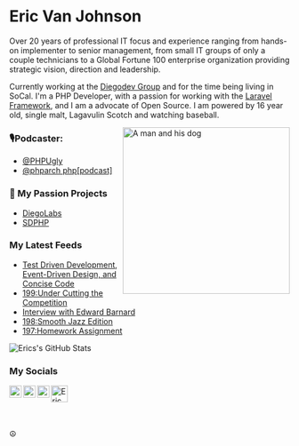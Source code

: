 # Eric Van Johnson
Over 20 years of professional IT focus and experience ranging from hands-on implementer to senior management, from small IT groups of only a couple technicians to a Global Fortune 100 enterprise organization providing strategic vision, direction and leadership. 

Currently working at the [Diegodev Group](https://github.com/DiegoDevGroup) and for the time being living in SoCal. I'm a PHP Developer, with a passion for working with the [Laravel Framework](https://laravel.com), and I am a advocate of Open Source. I am powered by 16 year old, single malt, Lagavulin Scotch and watching baseball.

<img align="right" alt="A man and his dog" height="300" src="https://www.evernote.com/l/AAHA8r28hjBA2bnj6_y8C4_njsCizVil0RcB/image.jpg" />

  <!--  <img align="right" alt="A man and his dog" height="200" src="https://www.evernote.com/l/AAHKhe09YpJKL5tedE5snyD4LScQ-f1Q6EQB/image.jpg" /> -->

 ### 🎙Podcaster: 
 - [@PHPUgly](https://twitter.com/phpugly)
 - [@phparch php[podcast]](https://twitter.com/phparch)
 
### 💙 My Passion Projects
- [DiegoLabs](https://github.com/DiegoLabs)
- [SDPHP](https://twitter.com/sdphp)

### My Latest Feeds
<!-- BLOG-POST-LIST:START -->
- [Test Driven Development, Event-Driven Design, and Concise Code](https://www.phparch.com/podcast/test-driven-development-event-driven-design-and-concise-code/?utm_source=rss&utm_medium=rss&utm_campaign=test-driven-development-event-driven-design-and-concise-code)
- [199:Under Cutting the Competition](https://phpugly.simplecast.com/episodes/199-7HdyZ1_i)
- [Interview with Edward Barnard](https://www.phparch.com/podcast/interview-with-edward-barnard/?utm_source=rss&utm_medium=rss&utm_campaign=interview-with-edward-barnard)
- [198:Smooth Jazz Edition](https://phpugly.simplecast.com/episodes/198-41vq1S9n)
- [197:Homework Assignment](https://phpugly.simplecast.com/episodes/197-C9spFzoN)
<!-- BLOG-POST-LIST:END -->

![Erics's GitHub Stats](https://github-readme-stats.vercel.app/api?username=ericvanjohnson&hide=["stars"]&theme=onedark&show_icons=true)

<!--![Erics's GitHub Stats](https://my-github-readme-stats.vercel.app/api?username=ericvanjohnson&hide=["stars"]&theme=onedark&show_icons=true) -->

### My Socials
<a href="https://twitter.com/shocm">
  <img align="left" alt="Shocm | Twitter" width="22px" src="https://cdn.jsdelivr.net/npm/simple-icons@v3/icons/twitter.svg" />
</a>
<a href="https://www.linkedin.com/in/vanjohnson/">
  <img align="left" alt="Eric Van Johnson's LinkdeIN" width="22px" src="https://cdn.jsdelivr.net/npm/simple-icons@v3/icons/linkedin.svg" />
</a>
<a href="https://t.me/ericvanjohnson">
  <img align="left" alt="Eric's Telegram" width="22px" src="https://cdn.jsdelivr.net/npm/simple-icons@v3/icons/telegram.svg" />
</a>
<a href="https://dev.to/ericvanjohnson">
  <img src="https://d2fltix0v2e0sb.cloudfront.net/dev-badge.svg" alt="Eric Van Johnson's DEV Profile" height="30" width="30">
</a>
        
<br/>
<br/><br/>
<p>☮</p>
